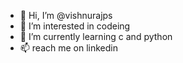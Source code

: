 - 👋 Hi, I’m @vishnurajps
- 👀 I’m interested in codeing
- 🌱 I’m currently learning c and python
- 📫 reach me on linkedin


<!---
vishnurajps/vishnurajps is a ✨ special ✨ repository because its `README.md` (this file) appears on your GitHub profile.
You can click the Preview link to take a look at your changes.
--->
